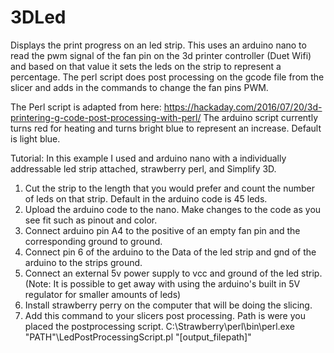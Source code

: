 # 3DLed
Displays the print progress on an led strip.
This uses an arduino nano to read the pwm signal of the fan pin on the 3d printer controller (Duet Wifi) and based on that value it sets the leds
on the strip to represent a percentage. The perl script does post processing on the gcode file from the slicer and adds in the commands to
change the fan pins PWM.

The Perl script is adapted from here: https://hackaday.com/2016/07/20/3d-printering-g-code-post-processing-with-perl/
The arduino script currently turns red for heating and turns bright blue to represent an increase. Default is light blue.

Tutorial:
In this example I used and arduino nano with a individually addressable led strip attached, strawberry perl, and Simplify 3D.
1. Cut the strip to the length that you would prefer and count the number of leds on that strip. Default in the arduino code is 45 leds.
2. Upload the arduino code to the nano. Make changes to the code as you see fit such as pinout and color.
3. Connect arduino pin A4 to the positive of an empty fan pin and the corresponding ground to ground.
4. Connect pin 6 of the arduino to the Data of the led strip and gnd of the arduino to the strips ground.
5. Connect an external 5v power supply to vcc and ground of the led strip. (Note: It is possible to get away with using the arduino's built in 5V regulator for smaller amounts of leds)
6. Install strawberry perry on the computer that will be doing the slicing.
7. Add this command to your slicers post processing. Path is were you placed the postprocessing script.
C:\Strawberry\perl\bin\perl.exe "PATH"\LedPostProcessingScript.pl "[output_filepath]"

